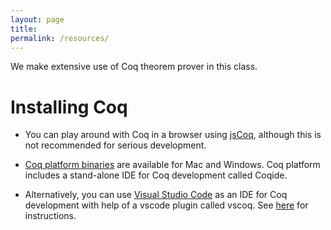 ```yaml
---
layout: page
title: 
permalink: /resources/
---
```


We make extensive use of Coq theorem prover in this class.

# Installing Coq

* You can play around with Coq in a browser using
  [jsCoq](https://coq.vercel.app/), although this is not recommended for
  serious development.

* [Coq platform binaries](https://coq.inria.fr/download) are available for
  Mac and Windows. Coq platform includes a stand-alone IDE for Coq
  development called Coqide. 

* Alternatively, you can use [Visual Studio
  Code](https://code.visualstudio.com/) as an IDE for Coq development with
  help of a vscode plugin called vscoq. See
  [here](https://github.com/coq-community/vscoq#instructions) for
  instructions.

